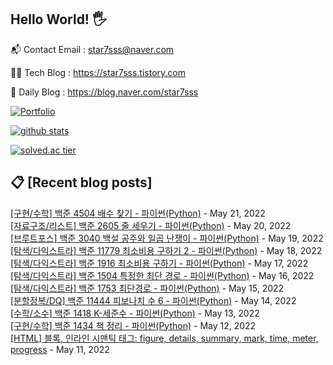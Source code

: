 ## Hello World! 🖐

📬 Contact Email : star7sss@naver.com

👨‍💻 Tech Blog : https://star7sss.tistory.com

🤪 Daily Blog : https://blog.naver.com/star7sss

[![Portfolio](https://img.shields.io/badge/Portfolio-%23000000.svg?style=for-the-badge&logo=firefox&logoColor=#FF7139)](https://fern-way-13f.notion.site/Jang-Thang-3b7b327981a2456c8ee5952eadb848b9)

[![github stats](https://github-readme-stats.vercel.app/api?username=jangThang&show_icons=true&hide_border=False)](https://star7sss.tistory.com)

[![solved.ac tier](http://mazassumnida.wtf/api/v2/generate_badge?boj=star7sss)](https://solved.ac/star7sss)

## 📋 [Recent blog posts]
[[구현/수학] 백준 4504 배수 찾기 - 파이썬(Python)](https://star7sss.tistory.com/365) - May 21, 2022<br>
[[자료구조/리스트] 백준 2605 줄 세우기 - 파이썬(Python)](https://star7sss.tistory.com/364) - May 20, 2022<br>
[[브루트포스] 백준 3040 백설 공주와 일곱 난쟁이 - 파이썬(Python)](https://star7sss.tistory.com/363) - May 19, 2022<br>
[[탐색/다익스트라] 백준 11779 최소비용 구하기 2 - 파이썬(Python)](https://star7sss.tistory.com/362) - May 18, 2022<br>
[[탐색/다익스트라] 백준 1916 최소비용 구하기 - 파이썬(Python)](https://star7sss.tistory.com/361) - May 17, 2022<br>
[[탐색/다익스트라] 백준 1504 특정한 최단 경로 - 파이썬(Python)](https://star7sss.tistory.com/360) - May 16, 2022<br>
[[탐색/다익스트라] 백준 1753 최단경로 - 파이썬(Python)](https://star7sss.tistory.com/359) - May 15, 2022<br>
[[분할정복/DQ] 백준 11444 피보나치 수 6 - 파이썬(Python)](https://star7sss.tistory.com/358) - May 14, 2022<br>
[[수학/소수] 백준 1418 K-세준수 - 파이썬(Python)](https://star7sss.tistory.com/355) - May 13, 2022<br>
[[구현/수학] 백준 1434 책 정리 - 파이썬(Python)](https://star7sss.tistory.com/354) - May 12, 2022<br>
[[HTML] 블록, 인라인 시맨틱 태그: figure, details, summary, mark, time, meter, progress](https://star7sss.tistory.com/563) - May 11, 2022<br>
